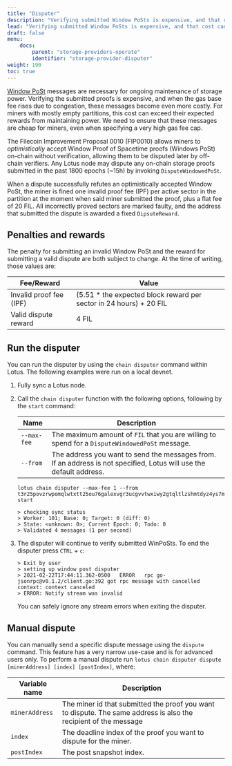 ```yaml
---
title: "Disputer"
description: "Verifying submitted Window PoSts is expensive, and that cost can drastically increase when network congestion causes the gas base fee to rise. To address this, Filecoin Improvement Proposal FIP-0010 enables node operators to optimistically accept Window PoSts on-chain without verification, allowing them to be disputed later by off-chain-verifiers."
lead: "Verifying submitted Window PoSts is expensive, and that cost can drastically increase when network congestion causes the gas base fee to rise. To address this, Filecoin Improvement Proposal FIP-0010 enables node operators to optimistically accept Window PoSts on-chain without verification, allowing them to be disputed later by off-chain-verifiers."
draft: false
menu:
    docs:
        parent: "storage-providers-operate"
        identifier: "storage-provider-disputer"
weight: 190
toc: true
---
```


[Window PoSt](https://docs.filecoin.io/reference/glossary/#window-proof-of-spacetime-windowpost) messages are necessary for ongoing maintenance of storage power. Verifying the submitted proofs is expensive, and when the gas base fee rises due to congestion, these messages become even more costly. For miners with mostly empty partitions, this cost can exceed their expected rewards from maintaining power. We need to ensure that these messages are cheap for miners, even when specifying a very high gas fee cap.

The Filecoin Improvement Proposal 0010 (FIP0010) allows miners to _optimistically_ accept Window Proof of Spacetime proofs (Windows PoSt) on-chain without verification, allowing them to be disputed later by off-chain verifiers. Any Lotus node may dispute any on-chain storage proofs submitted in the past 1800 epochs (~15h) by invoking `DisputeWindowedPoSt`.

When a dispute successfully refutes an optimistically accepted Window PoSt, the miner is fined one invalid proof fee (IPF) per active sector in the partition at the moment when said miner submitted the proof, plus a flat fee of 20 FIL. All incorrectly proved sectors are marked faulty, and the address that submitted the dispute is awarded a fixed `DipsuteReward`.

## Penalties and rewards

The penalty for submitting an invalid Window PoSt and the reward for submitting a valid dispute are both subject to change. At the time of writing, those values are:

| Fee/Reward              | Value                                                      |
| ----------------------- | ---------------------------------------------------------- |
| Invalid proof fee (IPF) | (5.51 * the expected block reward per sector in 24 hours) + 20 FIL |
| Valid dispute reward    | 4 FIL                                                      |

## Run the disputer

You can run the disputer by using the `chain disputer` command within Lotus. The following examples were run on a local devnet.

1. Fully sync a Lotus node.
1. Call the `chain disputer` function with the following options, following by the `start` command:

   | Name        | Description                                                                                                         |
   | ----------- | ------------------------------------------------------------------------------------------------------------------- |
   | `--max-fee` | The maximum amount of `FIL` that you are willing to spend for a `DisputeWindowedPoSt` message.                      |
   | `--from`    | The address you want to send the messages from. If an address is not specified, Lotus will use the default address. |

   ```shell
   lotus chain disputer --max-fee 1 --from t3r25povzrwpomqlwtxtt25ou76galexvgr3ucgvvtwxiwy2gtqltlzshmtdyz4ys7mt5phoouedengajltbka start

   > checking sync status
   > Worker: 101; Base: 0; Target: 0 (diff: 0)
   > State: <unknown: 0>; Current Epoch: 0; Todo: 0
   > Validated 4 messages (1 per second)
   ```

1. The disputer will continue to verify submitted WinPoSts. To end the disputer press `CTRL` + `c`:

   ```shell
   > Exit by user
   > setting up window post disputer
   > 2021-02-22T17:44:11.362-0500	ERROR	rpc	go-jsonrpc@v0.1.2/client.go:392	got rpc message with cancelled context: context canceled
   > ERROR: Notify stream was invalid
   ```

   You can safely ignore any stream errors when exiting the disputer.

## Manual dispute

You can manually send a specific dispute message using the `dispute` command. This feature has a very narrow use-case and is for advanced users only. To perform a manual dispute run `lotus chain disputer dispute [minerAddress] [index] [postIndex]`, where:

| Variable name  | Description                                                                                                      |
| -------------- | ---------------------------------------------------------------------------------------------------------------- |
| `minerAddress` | The miner id that submitted the proof you want to dispute. The same address is also the recipient of the message |
| `index`        | The deadline index of the proof you want to dispute for the miner.                                               |
| `postIndex`    | The post snapshot index.                                                                                         |
